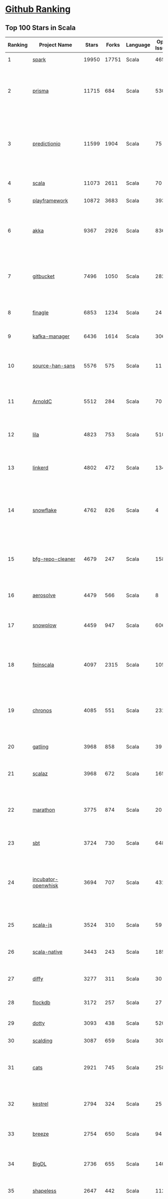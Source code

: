 [Github Ranking](../README.md)
==========

## Top 100 Stars in Scala

| Ranking | Project Name | Stars | Forks | Language | Open Issues | Description | Last Commit |
| ------- | ------------ | ----- | ----- | -------- | ----------- | ----------- | ----------- |
| 1 | [spark](https://github.com/apache/spark) | 19950 | 17751 | Scala | 465 | Apache Spark | 2018-12-20T06:19:14Z |
| 2 | [prisma](https://github.com/prisma/prisma) | 11715 | 684 | Scala | 530 | ⚡️ Prisma enables seamless type-safe database access & declarative data modeling | 2018-12-20T02:25:01Z |
| 3 | [predictionio](https://github.com/apache/predictionio) | 11599 | 1904 | Scala | 75 | PredictionIO, a machine learning server for developers and ML engineers. Built on Apache Spark, HBase and Spray. | 2018-12-18T05:43:48Z |
| 4 | [scala](https://github.com/scala/scala) | 11073 | 2611 | Scala | 70 | The Scala programming language | 2018-12-20T01:29:26Z |
| 5 | [playframework](https://github.com/playframework/playframework) | 10872 | 3683 | Scala | 393 | Play Framework | 2018-12-20T05:48:32Z |
| 6 | [akka](https://github.com/akka/akka) | 9367 | 2926 | Scala | 836 | Build highly concurrent, distributed, and resilient message-driven applications on the JVM | 2018-12-20T07:04:37Z |
| 7 | [gitbucket](https://github.com/gitbucket/gitbucket) | 7496 | 1050 | Scala | 282 | A Git platform powered by Scala with easy installation, high extensibility & GitHub API compatibility | 2018-12-19T12:57:22Z |
| 8 | [finagle](https://github.com/twitter/finagle) | 6853 | 1234 | Scala | 24 | A fault tolerant, protocol-agnostic RPC system | 2018-12-20T00:18:09Z |
| 9 | [kafka-manager](https://github.com/yahoo/kafka-manager) | 6436 | 1614 | Scala | 306 | A tool for managing Apache Kafka. | 2018-12-17T19:14:41Z |
| 10 | [source-han-sans](https://github.com/adobe-fonts/source-han-sans) | 5576 | 575 | Scala | 11 | Source Han Sans \| 思源黑体 \| 思源黑體 \| 思源黑體 香港 \| 源ノ角ゴシック \| 본고딕 | 2018-11-19T18:25:19Z |
| 11 | [ArnoldC](https://github.com/lhartikk/ArnoldC) | 5512 | 284 | Scala | 70 | Arnold Schwarzenegger based programming language | 2018-12-08T22:04:04Z |
| 12 | [lila](https://github.com/ornicar/lila) | 4823 | 753 | Scala | 510 | ♞ lichess.org: the forever free, adless and open source chess server ♞ | 2018-12-20T01:48:13Z |
| 13 | [linkerd](https://github.com/linkerd/linkerd) | 4802 | 472 | Scala | 134 | A service mesh for Kubernetes and beyond. Main repo for Linkerd 1.x. | 2018-12-19T21:33:09Z |
| 14 | [snowflake](https://github.com/twitter-archive/snowflake) | 4762 | 826 | Scala | 4 | Snowflake is a network service for generating unique ID numbers at high scale with some simple guarantees. | 2018-09-21T00:30:00Z |
| 15 | [bfg-repo-cleaner](https://github.com/rtyley/bfg-repo-cleaner) | 4679 | 247 | Scala | 158 | Removes large or troublesome blobs like git-filter-branch does, but faster. And written in Scala | 2018-08-20T23:57:53Z |
| 16 | [aerosolve](https://github.com/airbnb/aerosolve) | 4479 | 566 | Scala | 8 | A machine learning package built for humans. | 2018-12-03T23:12:18Z |
| 17 | [snowplow](https://github.com/snowplow/snowplow) | 4459 | 947 | Scala | 606 | Cloud-native web, mobile and event analytics, running on AWS and GCP | 2018-12-17T08:53:50Z |
| 18 | [fpinscala](https://github.com/fpinscala/fpinscala) | 4097 | 2315 | Scala | 105 | Code, exercises, answers, and hints to go along with the book "Functional Programming in Scala" | 2018-11-29T08:19:57Z |
| 19 | [chronos](https://github.com/mesos/chronos) | 4085 | 551 | Scala | 231 | Fault tolerant job scheduler for Mesos which handles dependencies and ISO8601 based schedules | 2018-09-29T20:34:37Z |
| 20 | [gatling](https://github.com/gatling/gatling) | 3968 | 858 | Scala | 39 | Async Scala-Akka-Netty based Load Test Tool | 2018-12-19T18:37:30Z |
| 21 | [scalaz](https://github.com/scalaz/scalaz) | 3968 | 672 | Scala | 165 | Principled Functional Programming in Scala | 2018-12-08T14:08:06Z |
| 22 | [marathon](https://github.com/mesosphere/marathon) | 3775 | 874 | Scala | 20 | Deploy and manage containers (including Docker) on top of Apache Mesos at scale. | 2018-12-19T18:47:30Z |
| 23 | [sbt](https://github.com/sbt/sbt) | 3724 | 730 | Scala | 648 | sbt, the interactive build tool | 2018-12-19T22:10:41Z |
| 24 | [incubator-openwhisk](https://github.com/apache/incubator-openwhisk) | 3694 | 707 | Scala | 431 | Apache OpenWhisk is a serverless event-based programming service and an Apache Incubator project. | 2018-12-19T18:47:07Z |
| 25 | [scala-js](https://github.com/scala-js/scala-js) | 3524 | 310 | Scala | 59 | Scala.js, the Scala to JavaScript compiler | 2018-12-19T16:10:54Z |
| 26 | [scala-native](https://github.com/scala-native/scala-native) | 3443 | 243 | Scala | 185 | Your favorite language gets closer to bare metal. | 2018-12-19T21:23:12Z |
| 27 | [diffy](https://github.com/twitter/diffy) | 3277 | 311 | Scala | 30 | Find potential bugs in your services with Diffy | 2018-11-27T10:34:40Z |
| 28 | [flockdb](https://github.com/twitter-archive/flockdb) | 3172 | 257 | Scala | 27 | A distributed, fault-tolerant graph database | 2017-03-16T23:11:18Z |
| 29 | [dotty](https://github.com/lampepfl/dotty) | 3093 | 438 | Scala | 520 | Research compiler that will become Scala 3 | 2018-12-19T19:31:02Z |
| 30 | [scalding](https://github.com/twitter/scalding) | 3087 | 659 | Scala | 308 | A Scala API for Cascading | 2018-12-19T21:22:55Z |
| 31 | [cats](https://github.com/typelevel/cats) | 2921 | 745 | Scala | 258 | Lightweight, modular, and extensible library for functional programming. | 2018-12-19T17:08:14Z |
| 32 | [kestrel](https://github.com/twitter-archive/kestrel) | 2794 | 324 | Scala | 25 | simple, distributed message queue system (inactive) | 2016-01-22T07:54:28Z |
| 33 | [breeze](https://github.com/scalanlp/breeze) | 2754 | 650 | Scala | 94 | Breeze is a numerical processing library for Scala. | 2018-12-14T17:29:59Z |
| 34 | [BigDL](https://github.com/intel-analytics/BigDL) | 2736 | 655 | Scala | 140 | BigDL: Distributed Deep Learning Library for Apache Spark | 2018-12-19T06:00:19Z |
| 35 | [shapeless](https://github.com/milessabin/shapeless) | 2647 | 442 | Scala | 112 | Generic programming for Scala | 2018-11-28T08:14:20Z |
| 36 | [spray](https://github.com/spray/spray) | 2571 | 605 | Scala | 84 | A suite of scala libraries for building and consuming RESTful web services on top of Akka: lightweight, asynchronous, non-blocking, actor-based, testable | 2017-02-21T11:03:37Z |
| 37 | [scalatra](https://github.com/scalatra/scalatra) | 2352 | 338 | Scala | 99 | Tiny Scala high-performance, async web framework, inspired by Sinatra | 2018-11-27T06:09:57Z |
| 38 | [spark-jobserver](https://github.com/spark-jobserver/spark-jobserver) | 2212 | 895 | Scala | 225 | REST job server for Apache Spark | 2018-12-12T08:00:19Z |
| 39 | [util](https://github.com/twitter/util) | 2202 | 484 | Scala | 6 | Wonderful reusable code from Twitter | 2018-12-20T02:17:53Z |
| 40 | [atlas](https://github.com/Netflix/atlas) | 2181 | 185 | Scala | 34 | In-memory dimensional time series database. | 2018-12-14T22:29:28Z |
| 41 | [gizzard](https://github.com/twitter-archive/gizzard) | 2178 | 208 | Scala | 11 | A flexible sharding framework for creating eventually-consistent distributed datastores | 2017-03-16T23:21:54Z |
| 42 | [s3_website](https://github.com/laurilehmijoki/s3_website) | 2169 | 163 | Scala | 66 | Manage an S3 website: sync, deliver via CloudFront, benefit from advanced S3 website features. | 2018-11-11T20:53:54Z |
| 43 | [wire-android](https://github.com/wireapp/wire-android) | 2167 | 418 | Scala | 395 | :phone: Wire for Android | 2018-12-19T15:39:32Z |
| 44 | [slick](https://github.com/slick/slick) | 2145 | 516 | Scala | 426 | Scala Language Integrated Connection Kit | 2018-12-08T14:07:18Z |
| 45 | [scaloid](https://github.com/pocorall/scaloid) | 2108 | 170 | Scala | 18 | Scaloid makes your Android code easy to understand and maintain. | 2018-08-07T08:10:53Z |
| 46 | [CoolplaySpark](https://github.com/lw-lin/CoolplaySpark) | 2076 | 926 | Scala | 29 | 酷玩 Spark: Spark 源代码解析、Spark 类库等 | 2018-10-09T05:07:07Z |
| 47 | [lagom](https://github.com/lagom/lagom) | 2056 | 473 | Scala | 342 | Reactive Microservices for the JVM | 2018-12-19T19:52:02Z |
| 48 | [summingbird](https://github.com/twitter/summingbird) | 1997 | 264 | Scala | 161 | Streaming MapReduce with Scalding and Storm | 2018-12-12T23:19:39Z |
| 49 | [textteaser](https://github.com/MojoJolo/textteaser) | 1939 | 259 | Scala | 5 | TextTeaser is an automatic summarization algorithm. | 2018-02-07T06:42:57Z |
| 50 | [Ammonite](https://github.com/lihaoyi/Ammonite) | 1859 | 282 | Scala | 75 | Scala Scripting | 2018-12-19T12:47:04Z |
| 51 | [finatra](https://github.com/twitter/finatra) | 1840 | 337 | Scala | 13 | Fast, testable, Scala services built on Twitter-Server and Finagle | 2018-12-19T23:21:44Z |
| 52 | [algebird](https://github.com/twitter/algebird) | 1786 | 277 | Scala | 85 | Abstract Algebra for Scala | 2018-11-10T01:35:14Z |
| 53 | [scala-exercises](https://github.com/scala-exercises/scala-exercises) | 1707 | 412 | Scala | 38 | The easy way to learn Scala. | 2018-06-13T13:03:14Z |
| 54 | [KafkaOffsetMonitor](https://github.com/quantifind/KafkaOffsetMonitor) | 1586 | 644 | Scala | 67 | A little app to monitor the progress of kafka consumers and their lag wrt the queue. | 2018-05-01T16:04:58Z |
| 55 | [circe](https://github.com/circe/circe) | 1552 | 327 | Scala | 110 | Yet another JSON library for Scala | 2018-12-19T10:06:40Z |
| 56 | [spark-cassandra-connector](https://github.com/datastax/spark-cassandra-connector) | 1532 | 737 | Scala | 21 | DataStax Spark Cassandra Connector | 2018-12-14T20:40:59Z |
| 57 | [goose](https://github.com/GravityLabs/goose) | 1508 | 348 | Scala | 63 | Html Content / Article Extractor in Scala - open sourced from Gravity Labs  | 2017-04-18T08:29:34Z |
| 58 | [spark](https://github.com/mesos/spark) | 1450 | 385 | Scala | 15 | Lightning-fast cluster computing in Java, Scala and Python. | 2014-04-08T20:31:01Z |
| 59 | [scalacheck](https://github.com/rickynils/scalacheck) | 1444 | 318 | Scala | 68 | Property-based testing for Scala | 2018-12-07T23:13:46Z |
| 60 | [giter8](https://github.com/foundweekends/giter8) | 1425 | 194 | Scala | 62 | a command line tool to apply templates defined on GitHub  | 2018-12-14T07:02:13Z |
| 61 | [spire](https://github.com/non/spire) | 1421 | 197 | Scala | 157 | Powerful new number types and numeric abstractions for Scala. | 2018-12-15T15:17:17Z |
| 62 | [monix](https://github.com/monix/monix) | 1383 | 156 | Scala | 18 | Asynchronous, Reactive Programming for Scala and Scala.js. | 2018-12-19T11:59:26Z |
| 63 | [http4s](https://github.com/http4s/http4s) | 1375 | 395 | Scala | 165 | A minimal, idiomatic Scala interface for HTTP | 2018-12-19T02:58:45Z |
| 64 | [sangria](https://github.com/sangria-graphql/sangria) | 1370 | 116 | Scala | 42 | Scala GraphQL implementation | 2018-12-01T17:42:55Z |
| 65 | [coursier](https://github.com/coursier/coursier) | 1360 | 153 | Scala | 127 | Pure Scala Artifact Fetching | 2018-12-07T12:20:14Z |
| 66 | [scio](https://github.com/spotify/scio) | 1345 | 220 | Scala | 46 | A Scala API for Apache Beam and Google Cloud Dataflow. | 2018-12-19T21:51:19Z |
| 67 | [postgresql-async](https://github.com/mauricio/postgresql-async) | 1339 | 200 | Scala | 68 | Async, Netty based, database drivers for PostgreSQL and MySQL written in Scala | 2018-08-21T17:52:26Z |
| 68 | [ensime-server](https://github.com/ensime/ensime-server) | 1335 | 301 | Scala | 9 | ENSIME JVM Process | 2018-10-28T09:14:32Z |
| 69 | [quill](https://github.com/getquill/quill) | 1335 | 195 | Scala | 128 | Compile-time Language Integrated Queries for Scala | 2018-12-20T04:47:43Z |
| 70 | [Binding.scala](https://github.com/ThoughtWorksInc/Binding.scala) | 1331 | 97 | Scala | 28 | Reactive data-binding for Scala | 2018-12-17T08:09:42Z |
| 71 | [iago](https://github.com/twitter/iago) | 1328 | 149 | Scala | 6 | A load generator, built for engineers | 2016-08-01T06:40:07Z |
| 72 | [lcamera](https://github.com/PkmX/lcamera) | 1314 | 223 | Scala | 102 | A camera app using the new camera2 API in Android Lollipop | 2016-06-01T11:13:47Z |
| 73 | [doobie](https://github.com/tpolecat/doobie) | 1311 | 192 | Scala | 92 | Functional JDBC layer for Scala. | 2018-12-10T18:49:48Z |
| 74 | [grid](https://github.com/guardian/grid) | 1301 | 98 | Scala | 62 | The Guardian’s new image management system | 2018-12-19T18:29:37Z |
| 75 | [finch](https://github.com/finagle/finch) | 1296 | 196 | Scala | 40 | Scala combinator library for building Finagle HTTP services | 2018-12-19T02:33:21Z |
| 76 | [fs2](https://github.com/functional-streams-for-scala/fs2) | 1280 | 329 | Scala | 37 | Compositional, streaming I/O library for Scala | 2018-12-20T01:09:33Z |
| 77 | [elastic4s](https://github.com/sksamuel/elastic4s) | 1277 | 509 | Scala | 65 | Elasticsearch Scala Client - Non Blocking, Type Safe, Reactive HTTP Client | 2018-12-19T11:53:33Z |
| 78 | [securesocial](https://github.com/jaliss/securesocial) | 1214 | 554 | Scala | 69 | A module that provides OAuth, OAuth2 and OpenID authentication for Play Framework applications | 2018-07-24T22:18:28Z |
| 79 | [squbs](https://github.com/paypal/squbs) | 1201 | 209 | Scala | 66 | Akka Streams & Akka HTTP for Large-Scale Production Deployments | 2018-12-14T01:37:11Z |
| 80 | [TransmogrifAI](https://github.com/salesforce/TransmogrifAI) | 1201 | 195 | Scala | 24 | TransmogrifAI (pronounced trăns-mŏgˈrə-fī) is an AutoML library for building modular, reusable, strongly typed machine learning workflows on Spark with minimal hand tuning | 2018-12-19T07:38:10Z |
| 81 | [mmlspark](https://github.com/Azure/mmlspark) | 1197 | 267 | Scala | 50 | Microsoft Machine Learning for Apache Spark | 2018-12-18T21:46:59Z |
| 82 | [better-files](https://github.com/pathikrit/better-files) | 1182 | 116 | Scala | 35 | Simple, safe and intuitive Scala I/O | 2018-12-12T19:26:30Z |
| 83 | [rsc](https://github.com/twitter/rsc) | 1178 | 32 | Scala | 54 | Experimental Scala compiler focused on compilation speed | 2018-11-30T01:05:52Z |
| 84 | [framework](https://github.com/lift/framework) | 1178 | 266 | Scala | 143 | Lift Framework | 2018-11-20T01:40:44Z |
| 85 | [aas](https://github.com/sryza/aas) | 1163 | 905 | Scala | 2 | Code to accompany Advanced Analytics with Spark from O'Reilly Media | 2018-12-11T05:07:23Z |
| 86 | [scalajs-react](https://github.com/japgolly/scalajs-react) | 1154 | 187 | Scala | 15 | Facebook's React on Scala.JS | 2018-12-15T00:36:57Z |
| 87 | [scalacaster](https://github.com/vkostyukov/scalacaster) | 1154 | 288 | Scala | 6 | Purely Functional Algorithms and Data Structures in Scala | 2018-11-27T18:46:06Z |
| 88 | [Kamon](https://github.com/kamon-io/Kamon) | 1145 | 227 | Scala | 123 | Distributed Tracing, Metrics and Context Propagation for application running on the JVM | 2018-12-18T10:07:19Z |
| 89 | [json4s](https://github.com/json4s/json4s) | 1145 | 276 | Scala | 181 | A single AST to be used by other scala json libraries | 2018-12-18T15:37:13Z |
| 90 | [sbt-native-packager](https://github.com/sbt/sbt-native-packager) | 1141 | 362 | Scala | 93 | sbt Native Packager | 2018-12-12T16:49:25Z |
| 91 | [killrweather](https://github.com/killrweather/killrweather) | 1125 | 401 | Scala | 23 | KillrWeather is a reference application (work in progress) showing how to easily integrate streaming and batch data processing with Apache Spark Streaming, Apache Cassandra, Apache Kafka and Akka for fast, streaming computations on time series data in asynchronous event-driven environments.  | 2017-01-05T09:43:35Z |
| 92 | [colossus](https://github.com/tumblr/colossus) | 1107 | 95 | Scala | 4 | I/O and Microservice library for Scala | 2018-11-08T21:22:46Z |
| 93 | [alpakka-kafka](https://github.com/akka/alpakka-kafka) | 1104 | 315 | Scala | 54 | Alpakka Kafka connector - Alpakka is a Reactive Enterprise Integration library for Java and Scala, based on Reactive Streams and Akka. | 2018-12-19T10:28:21Z |
| 94 | [sbt-idea](https://github.com/mpeltonen/sbt-idea) | 1102 | 160 | Scala | 97 | A simple-build-tool (sbt) plugin/processor for creating IntelliJ IDEA project files | 2017-12-27T14:58:03Z |
| 95 | [graphcool-framework](https://github.com/prisma/graphcool-framework) | 1093 | 76 | Scala | 518 | A simple-build-tool (sbt) plugin/processor for creating IntelliJ IDEA project files | 2018-11-25T16:09:41Z |
| 96 | [C1000K-Servers](https://github.com/smallnest/C1000K-Servers) | 1070 | 269 | Scala | 0 | :zap: High performance websocket servers implemented by Spray-can, Netty, undertow, jetty, Vert.x, Grizzly, node.js and Go. It supports 1,200,000 active websocket connections | 2016-08-16T06:53:18Z |
| 97 | [mill](https://github.com/lihaoyi/mill) | 1069 | 118 | Scala | 55 | Your shiny new Java/Scala build tool! | 2018-12-19T22:04:40Z |
| 98 | [FiloDB](https://github.com/filodb/FiloDB) | 1059 | 191 | Scala | 27 | Prometheus-compatible distributed time series database | 2018-12-19T17:11:57Z |
| 99 | [Monocle](https://github.com/julien-truffaut/Monocle) | 1026 | 142 | Scala | 30 | Optics library for Scala | 2018-12-10T14:08:33Z |
| 100 | [sbt-dependency-graph](https://github.com/jrudolph/sbt-dependency-graph) | 1025 | 90 | Scala | 41 | sbt plugin to create a dependency graph for your project | 2018-12-18T08:41:50Z |

